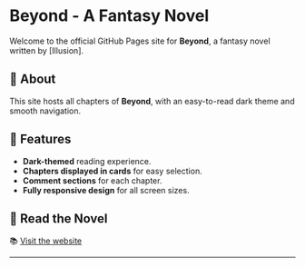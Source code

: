 # Beyond - A Fantasy Novel

Welcome to the official GitHub Pages site for **Beyond**, a fantasy novel written by [Illusion].  

## 📖 About  
This site hosts all chapters of **Beyond**, with an easy-to-read dark theme and smooth navigation.  

## 🌟 Features  
- **Dark-themed** reading experience.  
- **Chapters displayed in cards** for easy selection.  
- **Comment sections** for each chapter.  
- **Fully responsive design** for all screen sizes.  

## 🔗 Read the Novel  
📚 [Visit the website](https://illusionoir.github.io/Beyond/)  

---


